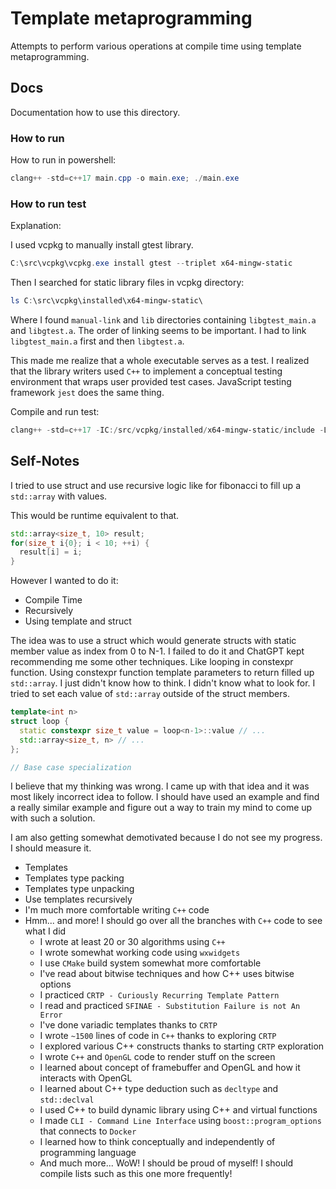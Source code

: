 # Template metaprogramming

Attempts to perform various operations at compile time using template metaprogramming.

## Docs

Documentation how to use this directory.

### How to run

How to run in powershell:

```powershell
clang++ -std=c++17 main.cpp -o main.exe; ./main.exe
```

### How to run test

Explanation:

I used vcpkg to manually install gtest library.

```powershell
C:\src\vcpkg\vcpkg.exe install gtest --triplet x64-mingw-static
```

Then I searched for static library files in vcpkg directory:

```powershell
ls C:\src\vcpkg\installed\x64-mingw-static\
```

Where I found `manual-link` and `lib` directories containing `libgtest_main.a` and `libgtest.a`. The order of linking seems to be important. I had to link `libgtest_main.a` first and then `libgtest.a`.

This made me realize that a whole executable serves as a test. I realized that the library writers used `C++` to implement a conceptual testing environment that wraps user provided test cases. JavaScript testing framework `jest` does the same thing.

Compile and run test:

```powershell
clang++ -std=c++17 -IC:/src/vcpkg/installed/x64-mingw-static/include -LC:/src/vcpkg/installed/x64-mingw-static/lib -LC:/src/vcpkg/installed/x64-mingw-static/lib/manual-link -lgtest_main -lgtest test.cpp -lgmock_main -lgmock -o test.exe; ./test.exe
```

## Self-Notes

I tried to use struct and use recursive logic like for fibonacci to fill up a `std::array` with values.

This would be runtime equivalent to that.

```cpp
std::array<size_t, 10> result;
for(size_t i{0}; i < 10; ++i) {
  result[i] = i;
}
```

However I wanted to do it:

- Compile Time
- Recursively
- Using template and struct

The idea was to use a struct which would generate structs with static member value as index from 0 to N-1. I failed to do it and ChatGPT kept recommending me some other techniques. Like looping in constexpr function. Using constexpr function template parameters to return filled up `std::array`. I just didn't know how to think. I didn't know what to look for. I tried to set each value of `std::array` outside of the struct members.

```cpp
template<int n>
struct loop {
  static constexpr size_t value = loop<n-1>::value // ...
  std::array<size_t, n> // ...
};

// Base case specialization
```

I believe that my thinking was wrong. I came up with that idea and it was most likely incorrect idea to follow. I should have used an example and find a really similar example and figure out a way to train my mind to come up with such a solution.

I am also getting somewhat demotivated because I do not see my progress. I should measure it.

- Templates
- Templates type packing
- Templates type unpacking
- Use templates recursively
- I'm much more comfortable writing `C++` code
- Hmm... and more! I should go over all the branches with `C++` code to see what I did
  - I wrote at least 20 or 30 algorithms using `C++`
  - I wrote somewhat working code using `wxwidgets`
  - I use `CMake` build system somewhat more comfortable
  - I've read about bitwise techniques and how C++ uses bitwise options
  - I practiced `CRTP - Curiously Recurring Template Pattern`
  - I read and practiced `SFINAE - Substitution Failure is not An Error`
  - I've done variadic templates thanks to `CRTP`
  - I wrote `~1500` lines of code in `C++` thanks to exploring `CRTP`
  - I explored various C++ constructs thanks to starting `CRTP` exploration
  - I wrote `C++` and `OpenGL` code to render stuff on the screen
  - I learned about concept of framebuffer and OpenGL and how it interacts with OpenGL
  - I learned about C++ type deduction such as `decltype` and `std::declval`
  - I used C++ to build dynamic library using C++ and virtual functions
  - I made `CLI - Command Line Interface` using `boost::program_options` that connects to `Docker`
  - I learned how to think conceptually and independently of programming language
  - And much more... WoW! I should be proud of myself! I should compile lists such as this one more frequently!
